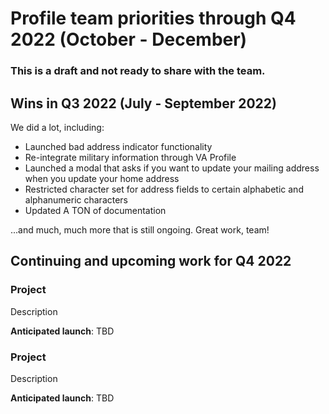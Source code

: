 # Profile team priorities through Q4 2022 (October - December)

### This is a draft and not ready to share with the team.

## Wins in Q3 2022 (July - September 2022)

We did a lot, including:

- Launched bad address indicator functionality
- Re-integrate military information through VA Profile
- Launched a modal that asks if you want to update your mailing address when you update your home address
- Restricted character set for address fields to certain alphabetic and alphanumeric characters
- Updated A TON of documentation

...and much, much more that is still ongoing. Great work, team!

## Continuing and upcoming work for Q4 2022 

### Project

Description

**Anticipated launch**: TBD

### Project

Description

**Anticipated launch**: TBD
